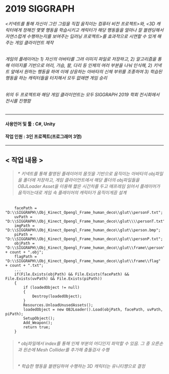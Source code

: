 # 2019 SIGGRAPH
###### <키넥트를 통해 자신이 그린 그림을 직접 움직이는 컴퓨터 비전 프로젝트>와, <3D 캐릭터에게 정해진 몇몇 행동을 학습시키고 캐릭터가 해당 행동들을 얼마나 잘 블렌딩해서 자연스럽게 수행하는지를 보여주는 딥러닝 프로젝트>를 효과적으로 시연할 수 있게 해주는 게임 클라이언트 제작
###### 게임의 플레이어는 1) 자신의 아바타를 그려 이미지 파일로 저장하고, 2) 알고리즘을 통해 이미지를 기반으로 머리, 가슴, 팔, 다리 등 인체의 여러 부분을 나눠 인식해, 2) 키넥트 앞에서 원하는 행동을 하여 이에 상응하는 아바타의 신체 부위를 조종하여 3) 학습된 행동을 하는 캐릭터들을 터치해서 모두 없애면 게임 승리
###### 위의 두 프로젝트와 해당 게임 클라이언트는 모두 SIGGRAPH 2019 학회 전시회에서 전시를 진행함

----
#### 사용언어 및 툴 : C#, Unity
#### 작업 인원 : 3인 프로젝트(프로그래머 3명)

----
## < 작업 내용 >
> ###### * 키넥트를 통해 촬영된 플레이어의 몸짓을 기반으로 움직이는 아바타의 obj파일을 폴더에 저장하고, 게임 클라이언트에서 해당 폴더의 obj파일들을 OBJLoader Asset을 이용해 짧은 시간차를 두고 매프레임 읽어서 플레이어가 움직이는대로 게임 속 플레이어의 캐릭터가 움직이게끔 설계
        facePath = "D:\\SIGGRAPH\\Obj_Kinect_Opengl_Frame_human_deco\\glut\\personF.txt";
        uvPath = "D:\\SIGGRAPH\\Obj_Kinect_Opengl_Frame_human_deco\\glut\\\\personT.txt";
        imgPath = "D:\\SIGGRAPH\\Obj_Kinect_Opengl_Frame_human_deco\\glut\\person.bmp";
        piPath = "D:\\SIGGRAPH\\Obj_Kinect_Opengl_Frame_human_deco\\glut\\personP.txt";
        objPath = "D:\\SIGGRAPH\\Obj_Kinect_Opengl_Frame_human_deco\\glut\\frame\\person" + count + ".obj";
        flagPath = "D:\\SIGGRAPH\\Obj_Kinect_Opengl_Frame_human_deco\\glut\\frame\\flag" + count + ".txt";
        ...
        if(File.Exists(objPath) && File.Exists(facePath) && File.Exists(uvPath) && File.Exists(piPath))
        {
            if (loadedObject != null)
            {
                Destroy(loadedObject);
            }
            Resources.UnloadUnusedAssets();
            loadedObject = new OBJLoader().Load(objPath, facePath, uvPath, piPath);
            SetupObject();
            Add_Weapon();
            return true;
        }     
        
> ###### * obj파일에서 index를 통해 인체 부분의 어디인지 파악할 수 있음. 그 중 오른손과 왼손에 Mesh Collider를 추가해 충돌검사 수행
> ###### * 학습한 행동을 블렌딩하여 수행하는 3D 캐릭터는 유니티쨩으로 결정
